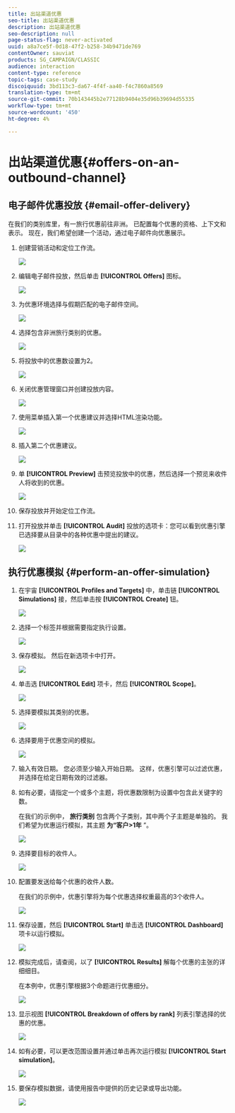 ```yaml
---
title: 出站渠道优惠
seo-title: 出站渠道优惠
description: 出站渠道优惠
seo-description: null
page-status-flag: never-activated
uuid: a8a7ce5f-0d18-47f2-b258-34b9471de769
contentOwner: sauviat
products: SG_CAMPAIGN/CLASSIC
audience: interaction
content-type: reference
topic-tags: case-study
discoiquuid: 3bd113c3-da67-4f4f-aa40-f4c7860a8569
translation-type: tm+mt
source-git-commit: 70b143445b2e77128b9404e35d96b39694d55335
workflow-type: tm+mt
source-wordcount: '450'
ht-degree: 4%

---
```



# 出站渠道优惠{#offers-on-an-outbound-channel}

## 电子邮件优惠投放 {#email-offer-delivery}

在我们的类别库里，有一旅行优惠前往非洲。 已配置每个优惠的资格、上下文和表示。 现在，我们希望创建一个活动，通过电子邮件向优惠展示。

1. 创建营销活动和定位工作流。

   ![](assets/offer_delivery_example_001.png)

1. 编辑电子邮件投放，然后单击 **[!UICONTROL Offers]** 图标。

   ![](assets/offer_delivery_example_002.png)

1. 为优惠环境选择与假期匹配的电子邮件空间。

   ![](assets/offer_delivery_example_003.png)

1. 选择包含非洲旅行类别的优惠。

   ![](assets/offer_delivery_example_004.png)

1. 将投放中的优惠数设置为2。

   ![](assets/offer_delivery_example_005.png)

1. 关闭优惠管理窗口并创建投放内容。

   ![](assets/offer_delivery_example_006.png)

1. 使用菜单插入第一个优惠建议并选择HTML渲染功能。

   ![](assets/offer_delivery_example_007.png)

1. 插入第二个优惠建议。

   ![](assets/offer_delivery_example_008.png)

1. 单 **[!UICONTROL Preview]** 击预览投放中的优惠，然后选择一个预览来收件人将收到的优惠。

   ![](assets/offer_delivery_example_009.png)

1. 保存投放并开始定位工作流。
1. 打开投放并单击 **[!UICONTROL Audit]** 投放的选项卡：您可以看到优惠引擎已选择要从目录中的各种优惠中提出的建议。

   ![](assets/offer_delivery_example_010.png)

## 执行优惠模拟 {#perform-an-offer-simulation}

1. 在宇宙 **[!UICONTROL Profiles and Targets]** 中，单击链 **[!UICONTROL Simulations]** 接，然后单击按 **[!UICONTROL Create]** 钮。

   ![](assets/offer_simulation_001.png)

1. 选择一个标签并根据需要指定执行设置。

   ![](assets/offer_simulation_example_002.png)

1. 保存模拟。 然后在新选项卡中打开。

   ![](assets/offer_simulation_example_003.png)

1. 单击选 **[!UICONTROL Edit]** 项卡，然后 **[!UICONTROL Scope]**。

   ![](assets/offer_simulation_example_004.png)

1. 选择要模拟其类别的优惠。

   ![](assets/offer_simulation_example_005.png)

1. 选择要用于优惠空间的模拟。

   ![](assets/offer_simulation_example_006.png)

1. 输入有效日期。 您必须至少输入开始日期。 这样，优惠引擎可以过滤优惠，并选择在给定日期有效的过滤器。
1. 如有必要，请指定一个或多个主题，将优惠数限制为设置中包含此关键字的数。

   在我们的示例中， **旅行类别** 包含两个子类别，其中两个子主题是单独的。 我们希望为优惠运行模拟，其主题 **为“客户>1年** ”。

   ![](assets/offer_simulation_example_007.png)

1. 选择要目标的收件人。

   ![](assets/offer_simulation_example_008.png)

1. 配置要发送给每个优惠的收件人数。

   在我们的示例中，优惠引擎将为每个优惠选择权重最高的3个收件人。

   ![](assets/offer_simulation_example_009.png)

1. 保存设置，然后 **[!UICONTROL Start]** 单击选 **[!UICONTROL Dashboard]** 项卡以运行模拟。

   ![](assets/offer_simulation_example_010.png)

1. 模拟完成后，请查阅，以了 **[!UICONTROL Results]** 解每个优惠的主张的详细细目。

   在本例中，优惠引擎根据3个命题进行优惠细分。

   ![](assets/offer_simulation_example_011.png)

1. 显示视图 **[!UICONTROL Breakdown of offers by rank]** 列表引擎选择的优惠的优惠。

   ![](assets/offer_simulation_example_012.png)

1. 如有必要，可以更改范围设置并通过单击再次运行模拟 **[!UICONTROL Start simulation]**。

   ![](assets/offer_simulation_example_010.png)

1. 要保存模拟数据，请使用报告中提供的历史记录或导出功能。

   ![](assets/offer_simulation_example_013.png)

